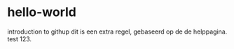 # hello-world
introduction to githup
dit is een extra regel, gebaseerd op de de helppagina. test 123.
